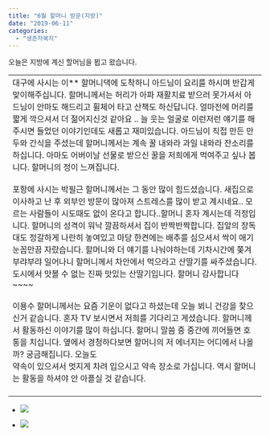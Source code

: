 ```yaml
---
title: "6월 할머니 방문(지방)"
date: "2019-06-11"
categories: 
  - "생존자복지"
---
```


오늘은 지방에 계신 할머님을 뵙고 왔습니다.

<table class="wp-block-table"><tbody><tr><td>대구에 사시는 이** 할머니댁에 도착하니 아드님이 요리를 하시며 반갑게 맞이해주십니다. 할머니께서는 허리가 아파 재활치료 받으러 못가셔서 아드님이 안마도 해드리고 휠체어 타고 산책도 하신답니다. 얼마전에 머리를 짧게 깍으셔서 더 젊어지신것 같아요 .. 늘 웃는 얼굴로 이런저런 얘기를 해주시면 들었던 이야기인데도 새롭고 재미있습니다. 아드님이 직접 만든 만두와 간식을 주셨는데 할머니께서는 계속 꿀 내와라 과일 내와라 잔소리를 하십니다. 아마도 어버이날 선물로 받으신 꿀을 저희에게 먹여주고 싶나 봅니다. 할머니의 정이 느껴집니다.<br><br>포항에 사시는 박필근 할머니께서는 그 동안 많이 힘드셨습니다. 새집으로 이사하고 난 후 외부인 방문이 많아져 스트레스를 많이 받고 계시네요.. 모르는 사람들이 시도때도 없이 온다고 합니다..할머니 혼자 계시는데 걱정입니다. 할머니의 성격이 워낙 깔끔하셔서 집이 반짝반짝합니다. 집앞의 장독대도 정갈하게 나란히 놓여있고 마당 한켠에는 배추를 심으셔서 싹이 애기 눈꼽만끔 자랐습니다. 할머니와 더 얘기를 나눠야하는데 기차시간에 쫒겨 부랴부랴 일어나니 할머니께서 차안에서 먹으라고 산딸기를 싸주셨습니다. 도시에서 맛볼 수 없는 진짜 맛있는 산딸기입니다. 할머니 감사합니다~~~~<br><br>이용수 할머니께서는 요즘 기운이 없다고 하셨는데 오늘 뵈니 건강을 찾으신거 같습니다. 혼자 TV 보시면서 저희를 기다리고 게셨습니다. 할머니께서 활동하신 이야기를 많이 하십니다. 할머니 말씀 중 중간에 끼어들면 호통을 치십니다. 옆에서 경청하다보면 할머니의 저 에너지는 어디에서 나올까? 궁금해집니다. 오늘도<br>약속이 있으셔서 멋지게 차려 입으시고 약속 장소로 가십니다. 역시 할머니는 활동을 하셔야 안 아플실 것 같습니다.<br><br></td></tr></tbody></table>

- ![](https://womenandwar.net/kr/wp-content/uploads/2019/11/6월-정기방문사진_할머니-1024x768-1024x768.png)
    

- ![](https://womenandwar.net/kr/wp-content/uploads/2019/06/6월-정기방문사진_박필근할머니1-1024x768.png)
